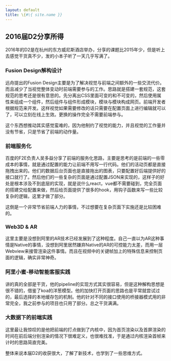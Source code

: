 ```yaml
---
layout: default
title: \{#\{ site.name }}
---
```

## 2016届D2分享所得
2016年的D2是在杭州的东方威尼斯酒店举办，分享的课题比2015年少，但是听上去感觉干货真不少，发的小本子听了一天几乎写满了。

### Fusion Design解构设计
远舟提出的Fusion Design主要是为了解决视觉与前端之间额外的一些交流代价。而且减少了当视觉整体变动时前端需要参与的工作。思路就是搭建一套规范，这套规范的思考还是很有意思的。先分离出CSS里面可变的和不可变的，然后使用属性来组成一个组件，然后组件与组件形成模块，模块与模块构成网页。前端开发者根据规范来开发。这样视觉如果需要修改的话只需要在配置页面上进行编辑就可以了，可以立刻在线上生效。更换的操作完全不需要前端参与。

这个东西想推动其实感觉蛮难的，因为他制约了视觉的能力，并且视觉的工作量并没有节省，只是节省了前端的动作量。

### 前端服务化
百度的F2E负责人吴多益分享了前端的服务化思路，主要是思考的是前端的一些零成本的事情，就是通过配置的能力让前端不用写一行代码。他们的活动页都是直接拖拽出来的。他们的数据后台页面也是直接拖出的图表，只要配置好后端提供好的接口就行了。然后他们的一些复杂的页面是通过配置JSON来实现的，这样子的好处是根本涉及不到底层的实现，就是说什么react，vue都不需要碰到，完全页面的搭建交给配置来做，然后给页面提供了很多的hook，用钩子函数来写一些比较复杂的逻辑，这里才做了部分。

这倒是一个非常节省前端人力的事情，不过想要在复杂页面下实施还是比较困难的。

### Web3D & AR
这里主要是没想到阿里的AR技术已经发展到了这种程度。自己一直以为AR这种事情是Native的事情，没想到阿里居然嫌弃Native的AR的可控能力太差，而用一层Webview来接管渲染这件事情。而且在视频中的关键帧加上的特殊信息来控制页面的逻辑，确实非常神奇。

### 阿里小蜜-移动智能客服实践
讲的真的全部是干货，他的pipeline的实现方式其实很容易，但是这种解构思想是很不错的，借鉴了koa的洋葱模型。他的加快打开页面的思路也是平常就尝试过的，最后选择的本地缓存包的机制。他的针对不同的接口使用的桥接器模式用的非常完全，我之前参与的项目也只用了部分。总之干货满满。

### 大数据下的前端实践
这里最让我惊叹的是他把前端的打点做到了内核中，因为首页渲染以及首屏渲染的时间在前后端分别渲染的情况下很难定义，也很难找准，于是通过内核渲染首帧来计时的思路简直完美。

整体来说本届D2的收获很大，了解了新技术，也学到了一些思维方式。
